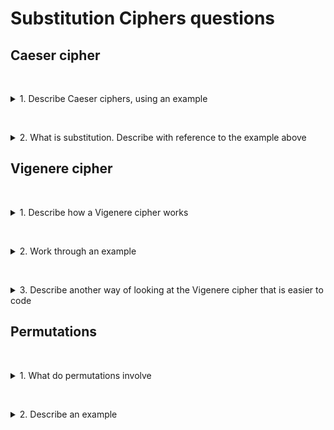 # Substitution Ciphers questions

## Caeser cipher

&nbsp;
<details>
<summary>
1. Describe Caeser ciphers, using an example
</summary>

A very simple cipher is where each letter is shifted along the alphabet. An example using a key of 3 is shown below:

![Caeser cipher](./images/Caeser_cipher.png)

A is shifted to D, B to E, and so on until we reach X which is then sent back to A.
 
</details>

&nbsp;
<details>
<summary>
2. What is substitution. Describe with reference to the example above
</summary>

* Substitution is simply a case of taking a letter or component within your plain text and substituting it with a different value. 
* In this instance, we're mapping letters to letters.
 
</details>

## Vigenere cipher

&nbsp;
<details>
<summary>
1. Describe how a Vigenere cipher works
</summary>
The Vigenere cipher makes use of the Caesar cipher except with the whole range of possible shifted values. So it starts off with a shift of 0, shift of 1, and goes further down until you get to the maximum shift of 25. Traditionally, this is done using a Vigenre cipher grid, as you can see here. 

![Vigenere grid](./images/Vigenere_grid.png)

Within the Vigenre cipher, we pick a key which doesn't have any repeated letters. And we then place that key above every letter within our plaintext. Repeat that key as needed over the plaintext. And we then use that to evaluate which alphabet we should be using in order to encrypt.  
</details>

&nbsp;

<details>
<summary>
2. Work through an example
</summary>
Say we use a keyword of ALICE and we want to encrypt the plaintext HELLO. Placing ALICE above HELLO we take the keyword value above each letter and look up our grid to get the correct ciphertext. Above H is A so we look up where row A intersect column H and we get H. Above E is L so we look up where the row L intersect the column E to obtain P. Repeating this process we finally obtain the ciphertext HPTNS.
</details>

&nbsp;

<details>
<summary>
3. Describe another way of looking at the Vigenere cipher that is easier to code
</summary>

Another way of looking at the Vigenre cipher is to translate every letter into a position number. 

![Vigenere cipher](./images/Vigenere_cipher.png)

So A would be 0 through to 25. We can then translate any letter, whether that's in our plain text or whether that's in the key. And then, perform the addition for those. And the resulting value, obviously, it needs to be calculated mod 25. But the resulting output can then be translated back from a number into the corresponding letter. 

This is slightly easier if you ever want to implement this in code, for example. But often, that visual representation of the Vigenre square can be helpful in wrapping your head around what's happening. 

</details>

## Permutations

&nbsp;
<details>
<summary>
1. What do permutations involve
</summary>

Permutations, as the name suggests, is basically moving components around. 

</details>

&nbsp;
<details>
<summary>
2. Describe an example
</summary>

In the Rail-fence cipher we take every second letter and move it down to the line beneath that one. So if we look at hello world, on the top line, we end up with H, L, O, O, L. And then, the second line we've got E, L, W, R, D. 

![Raile-fence cipher](./images/Rail_fence_cipher.png)

The idea then is that you put the second line after the first line. So effectively, you end up with an anagram at the bottom there.

</details>